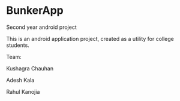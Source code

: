 # BunkerApp
Second year android project


This is an android application project, created as a utility for college students.

Team:

Kushagra Chauhan

Adesh Kala

Rahul Kanojia
